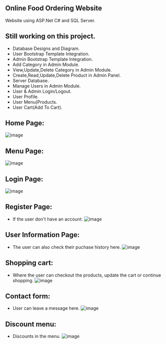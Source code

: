 ## Online Food Ordering Website

Website using ASP.Net C# and SQL Server.
## Still working on this project.
- Database Designs and Diagram.
- User Bootstrap Template Integration.
- Admin Bootstrap Template Integration.
- Add Category in Admin Module.
- View,Update,Delete Category in Admin Module.
- Create,Read,Update,Delete Product in Admin Panel.
- Server Database.
- Manage Users in Admin Module.
- User & Admin Login/Logout.
- User Profile.
- User Menu(Products.
- User Cart(Add To Cart).


## Home Page:
![image](https://user-images.githubusercontent.com/109627707/207660614-72653913-2b5b-4ffa-89ef-7695fe80a93b.png)
## Menu Page:
![image](https://user-images.githubusercontent.com/109627707/198729063-a48ddeea-a543-4fe9-b9d4-0902df6b9a51.png)
## Login Page:
![image](https://user-images.githubusercontent.com/109627707/207660815-ea1492df-be6e-495b-bca9-6472b46f28af.png)
## Register Page:
- If the user don't have an account.
![image](https://user-images.githubusercontent.com/109627707/207660925-82e885ef-cd16-4c68-bba6-06603c5ab687.png)
## User Information Page:
- The user can also check their puchase history here.
![image](https://user-images.githubusercontent.com/109627707/207661223-b7655198-52c0-4450-a693-6a50df78c3df.png)
## Shopping cart:
- Where the user can checkout the products, update the cart or continue shopping.
![image](https://user-images.githubusercontent.com/109627707/207662697-06f9c89f-7215-49b4-88cc-aaa40821fc6f.png)
## Contact form:
- User can leave a message here.
![image](https://user-images.githubusercontent.com/109627707/207960033-2446d758-3315-42d8-9f36-4b584838ce7c.png)
## Discount menu:
- Discounts in the menu.
![image](https://user-images.githubusercontent.com/109627707/207970003-f214bd97-7cb6-41ae-b437-bb3665a23235.png)







